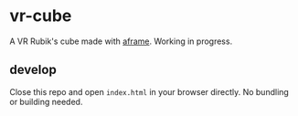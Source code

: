 # vr-cube
A VR Rubik's cube made with [aframe](https://github.com/aframevr/aframe). Working in progress.

## develop
Close this repo and open `index.html` in your browser directly. No bundling or building needed.

